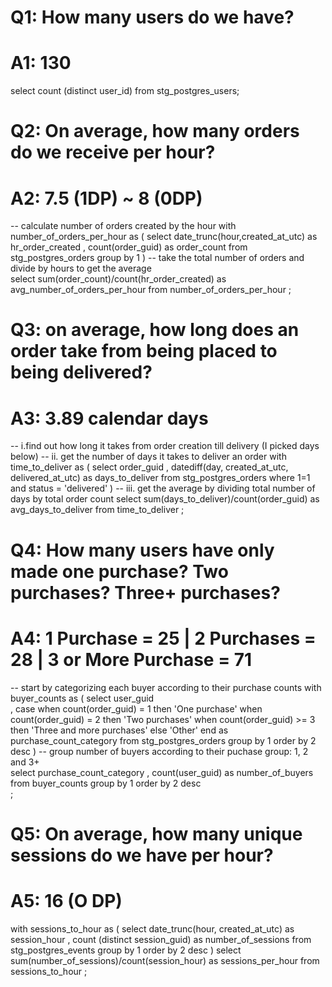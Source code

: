# Q1: How many users do we have? 
# A1: 130
select 
    count (distinct user_id) 
from stg_postgres_users;

# Q2: On average, how many orders do we receive per hour? 
# A2: 7.5 (1DP) ~ 8 (0DP)

-- calculate number of orders created by the hour
with 
    number_of_orders_per_hour
as
    (
        select 
            date_trunc(hour,created_at_utc) as hr_order_created
            , count(order_guid) as order_count
        from stg_postgres_orders
        group by 1
    )
-- take the total number of orders and divide by hours to get the average    
select
    sum(order_count)/count(hr_order_created) as avg_number_of_orders_per_hour
from number_of_orders_per_hour
;    

# Q3: on average, how long does an order take from being placed to being delivered? 
# A3: 3.89 calendar days
-- i.find out how long it takes from order creation till delivery (I picked days below)
-- ii. get the number of days it takes to deliver an order
with
    time_to_deliver
as
    (
        select 
            order_guid
            , datediff(day, created_at_utc, delivered_at_utc) as days_to_deliver
        from stg_postgres_orders 
        where 1=1
            and status = 'delivered'
    )
-- iii. get the average by dividing total number of days by total order count
select
    sum(days_to_deliver)/count(order_guid) 
    as avg_days_to_deliver 
from time_to_deliver
;
# Q4: How many users have only made one purchase? Two purchases? Three+ purchases?
# A4: 1 Purchase = 25 | 2 Purchases = 28 | 3 or More Purchase = 71
-- start by categorizing each buyer according to their purchase counts
with
    buyer_counts
as
    (
    select
        user_guid        
        , case
            when count(order_guid) = 1 then 'One purchase'
            when count(order_guid) = 2 then 'Two purchases'
            when count(order_guid) >= 3 then 'Three and more purchases'
            else 'Other'
            end as purchase_count_category
    from stg_postgres_orders
    group by 1
    order by 2 desc
    )
-- group number of buyers according to their puchase group: 1, 2 and 3+    
select
    purchase_count_category
    , count(user_guid) as number_of_buyers
from buyer_counts
group by 1
order by 2 desc    
;

# Q5: On average, how many unique sessions do we have per hour? 
# A5: 16 (O DP)
with
    sessions_to_hour
as
    (
        select
            date_trunc(hour, created_at_utc) as session_hour
            , count (distinct session_guid) as number_of_sessions
        from stg_postgres_events
        group by 1
        order by 2 desc
    )
select 
    sum(number_of_sessions)/count(session_hour) as sessions_per_hour
from sessions_to_hour
;
